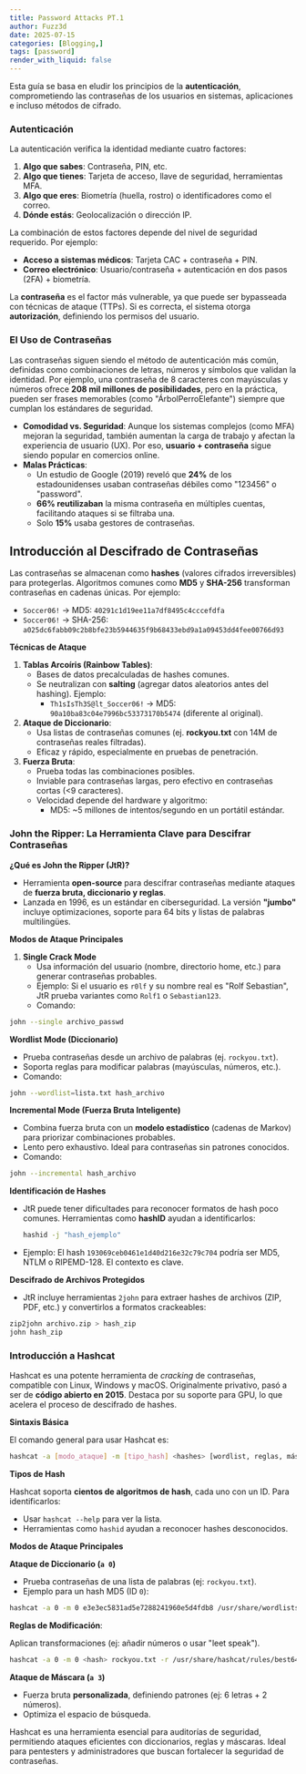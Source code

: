 ```yaml
---
title: Password Attacks PT.1
author: Fuzz3d
date: 2025-07-15 
categories: [Blogging,]
tags: [password]
render_with_liquid: false
---
```

Esta guía se basa en eludir los principios de la **autenticación**, comprometiendo las contraseñas de los usuarios en sistemas, aplicaciones e incluso métodos de cifrado. 

### **Autenticación**

La autenticación verifica la identidad mediante cuatro factores:

1. **Algo que sabes**: Contraseña, PIN, etc.
2. **Algo que tienes**: Tarjeta de acceso, llave de seguridad, herramientas MFA.
3. **Algo que eres**: Biometría (huella, rostro) o identificadores como el correo.
4. **Dónde estás**: Geolocalización o dirección IP.

La combinación de estos factores depende del nivel de seguridad requerido. Por ejemplo:

- **Acceso a sistemas médicos**: Tarjeta CAC + contraseña + PIN.
- **Correo electrónico**: Usuario/contraseña + autenticación en dos pasos (2FA) + biometría.

La **contraseña** es el factor más vulnerable, ya que puede ser bypasseada con técnicas de ataque (TTPs). Si es correcta, el sistema otorga **autorización**, definiendo los permisos del usuario.

### **El Uso de Contraseñas**

Las contraseñas siguen siendo el método de autenticación más común, definidas como combinaciones de letras, números y símbolos que validan la identidad. Por ejemplo, una contraseña de 8 caracteres con mayúsculas y números ofrece **208 mil millones de posibilidades**, pero en la práctica, pueden ser frases memorables (como "ÁrbolPerroElefante") siempre que cumplan los estándares de seguridad.

- **Comodidad vs. Seguridad**: Aunque los sistemas complejos (como MFA) mejoran la seguridad, también aumentan la carga de trabajo y afectan la experiencia de usuario (UX). Por eso, **usuario + contraseña** sigue siendo popular en comercios online.
- **Malas Prácticas**:
    - Un estudio de Google (2019) reveló que **24%** de los estadounidenses usaban contraseñas débiles como "123456" o "password".
    - **66% reutilizaban** la misma contraseña en múltiples cuentas, facilitando ataques si se filtraba una.
    - Solo **15%** usaba gestores de contraseñas.

## **Introducción al Descifrado de Contraseñas**

Las contraseñas se almacenan como **hashes** (valores cifrados irreversibles) para protegerlas. Algoritmos comunes como **MD5** y **SHA-256** transforman contraseñas en cadenas únicas. Por ejemplo:

- `Soccer06!` → MD5: `40291c1d19ee11a7df8495c4cccefdfa`
- `Soccer06!` → SHA-256: `a025dc6fabb09c2b8bfe23b5944635f9b68433ebd9a1a09453dd4fee00766d93`

**Técnicas de Ataque**

1. **Tablas Arcoíris (Rainbow Tables)**:
    - Bases de datos precalculadas de hashes comunes.
    - Se neutralizan con **salting** (agregar datos aleatorios antes del hashing). Ejemplo:
        - `Th1sIsTh3S@lt_Soccer06!` → MD5: `90a10ba83c04e7996bc53373170b5474` (diferente al original).
2. **Ataque de Diccionario**:
    - Usa listas de contraseñas comunes (ej. **rockyou.txt** con 14M de contraseñas reales filtradas).
    - Eficaz y rápido, especialmente en pruebas de penetración.
3. **Fuerza Bruta**:
    - Prueba todas las combinaciones posibles.
    - Inviable para contraseñas largas, pero efectivo en contraseñas cortas (<9 caracteres).
    - Velocidad depende del hardware y algoritmo:
        - MD5: ~5 millones de intentos/segundo en un portátil estándar.

### **John the Ripper: La Herramienta Clave para Descifrar Contraseñas**

**¿Qué es John the Ripper (JtR)?**

- Herramienta **open-source** para descifrar contraseñas mediante ataques de **fuerza bruta, diccionario y reglas**.
- Lanzada en 1996, es un estándar en ciberseguridad. La versión **"jumbo"** incluye optimizaciones, soporte para 64 bits y listas de palabras multilingües.

**Modos de Ataque Principales**

1. **Single Crack Mode**
    - Usa información del usuario (nombre, directorio home, etc.) para generar contraseñas probables.
    - Ejemplo: Si el usuario es `r0lf` y su nombre real es "Rolf Sebastian", JtR prueba variantes como `Rolf1` o `Sebastian123`.
    - Comando:

```bash
john --single archivo_passwd
```

**Wordlist Mode (Diccionario)**

- Prueba contraseñas desde un archivo de palabras (ej. `rockyou.txt`).
- Soporta reglas para modificar palabras (mayúsculas, números, etc.).
- Comando:

```bash
john --wordlist=lista.txt hash_archivo
```

**Incremental Mode (Fuerza Bruta Inteligente)**

- Combina fuerza bruta con un **modelo estadístico** (cadenas de Markov) para priorizar combinaciones probables.
- Lento pero exhaustivo. Ideal para contraseñas sin patrones conocidos.
- Comando:

```bash
john --incremental hash_archivo
```

**Identificación de Hashes**

- JtR puede tener dificultades para reconocer formatos de hash poco comunes. Herramientas como **hashID** ayudan a identificarlos:
    
    ```bash
    hashid -j "hash_ejemplo"
    ```
    
- Ejemplo: El hash `193069ceb0461e1d40d216e32c79c704` podría ser MD5, NTLM o RIPEMD-128. El contexto es clave.

**Descifrado de Archivos Protegidos**

- JtR incluye herramientas `2john` para extraer hashes de archivos (ZIP, PDF, etc.) y convertirlos a formatos crackeables:

```bash
zip2john archivo.zip > hash_zip
john hash_zip
```

### **Introducción a Hashcat**

Hashcat es una potente herramienta de *cracking* de contraseñas, compatible con Linux, Windows y macOS. Originalmente privativo, pasó a ser de **código abierto en 2015**. Destaca por su soporte para GPU, lo que acelera el proceso de descifrado de hashes.

**Sintaxis Básica**

El comando general para usar Hashcat es:

```bash
hashcat -a [modo_ataque] -m [tipo_hash] <hashes> [wordlist, reglas, máscara, ...]
```

**Tipos de Hash**

Hashcat soporta **cientos de algoritmos de hash**, cada uno con un ID. Para identificarlos:

- Usar `hashcat --help` para ver la lista.
- Herramientas como `hashid` ayudan a reconocer hashes desconocidos.

**Modos de Ataque Principales**

**Ataque de Diccionario (`a 0`)**

- Prueba contraseñas de una lista de palabras (ej: `rockyou.txt`).
- Ejemplo para un hash MD5 (ID `0`):

```bash
hashcat -a 0 -m 0 e3e3ec5831ad5e7288241960e5d4fdb8 /usr/share/wordlists/rockyou.txt
```

**Reglas de Modificación**:

Aplican transformaciones (ej: añadir números o usar "leet speak").

```bash
hashcat -a 0 -m 0 <hash> rockyou.txt -r /usr/share/hashcat/rules/best64.rule
```

**Ataque de Máscara (`a 3`)**

- Fuerza bruta **personalizada**, definiendo patrones (ej: 6 letras + 2 números).
- Optimiza el espacio de búsqueda.

Hashcat es una herramienta esencial para auditorías de seguridad, permitiendo ataques eficientes con diccionarios, reglas y máscaras. Ideal para pentesters y administradores que buscan fortalecer la seguridad de contraseñas.
